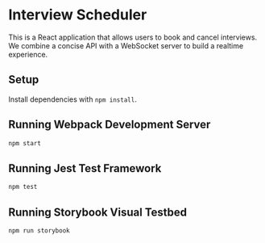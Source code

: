 # Interview Scheduler
This is a React application that allows users to book and cancel interviews. We combine a concise API with a WebSocket server to build a realtime experience.

## Setup

Install dependencies with `npm install`.

## Running Webpack Development Server

```sh
npm start
```

## Running Jest Test Framework

```sh
npm test
```

## Running Storybook Visual Testbed

```sh
npm run storybook
```
